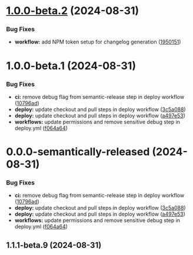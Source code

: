 # [1.0.0-beta.2](https://github.com/liquidcommerce/cloud-sdk/compare/v1.0.0-beta.1...v1.0.0-beta.2) (2024-08-31)


### Bug Fixes

* **workflow:** add NPM token setup for changelog generation ([1950151](https://github.com/liquidcommerce/cloud-sdk/commit/1950151ead881f09ff9845823d68e0b5810cbb6c))

# 1.0.0-beta.1 (2024-08-31)


### Bug Fixes

* **ci:** remove debug flag from semantic-release step in deploy workflow ([10796ad](https://github.com/liquidcommerce/cloud-sdk/commit/10796adf7f4543f87698e0de15c3ce20f1a4df6e))
* **deploy:** update checkout and pull steps in deploy workflow ([3c5a088](https://github.com/liquidcommerce/cloud-sdk/commit/3c5a088affb804817ab4f056c59f380466ea70d5))
* **deploy:** update checkout and pull steps in deploy workflow ([a497e53](https://github.com/liquidcommerce/cloud-sdk/commit/a497e535f6b565a6b584c6bba18dbb12b4c886cd))
* **workflows:** update permissions and remove sensitive debug step in deploy.yml ([f064a64](https://github.com/liquidcommerce/cloud-sdk/commit/f064a64db2810906384ed9bb63f10fb47a7cc8da))

# 0.0.0-semantically-released (2024-08-31)


### Bug Fixes

* **ci:** remove debug flag from semantic-release step in deploy workflow ([10796ad](https://github.com/liquidcommerce/cloud-sdk/commit/10796adf7f4543f87698e0de15c3ce20f1a4df6e))
* **deploy:** update checkout and pull steps in deploy workflow ([3c5a088](https://github.com/liquidcommerce/cloud-sdk/commit/3c5a088affb804817ab4f056c59f380466ea70d5))
* **deploy:** update checkout and pull steps in deploy workflow ([a497e53](https://github.com/liquidcommerce/cloud-sdk/commit/a497e535f6b565a6b584c6bba18dbb12b4c886cd))
* **workflows:** update permissions and remove sensitive debug step in deploy.yml ([f064a64](https://github.com/liquidcommerce/cloud-sdk/commit/f064a64db2810906384ed9bb63f10fb47a7cc8da))



## 1.1.1-beta.9 (2024-08-31)
